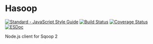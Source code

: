 # Hasoop

[![Standard - JavaScript Style Guide](https://cdn.rawgit.com/feross/standard/master/badge.svg)](https://github.com/feross/standard)
[![Build Status](https://travis-ci.org/Madadata/hasoop.svg?branch=master)](https://travis-ci.org/Madadata/hasoop)
[![Coverage Status](https://coveralls.io/repos/github/Madadata/hasoop/badge.svg?branch=master)](https://coveralls.io/github/Madadata/hasoop?branch=master)
[![ESDoc](https://doc.esdoc.org/github.com/Madadata/hasoop/badge.svg)](https://doc.esdoc.org/github.com/Madadata/hasoop/)

Node.js client for Sqoop 2
